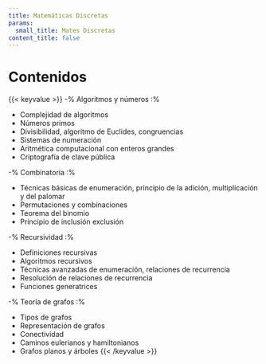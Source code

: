 ```yaml
---
title: Matemáticas Discretas
params:
  small_title: Mates Discretas
content_title: false
---
```


# Contenidos

{{< keyvalue >}}
-% Algoritmos y números :%
- Complejidad de algoritmos
- Números primos
- Divisibilidad, algoritmo de Euclides, congruencias
- Sistemas de numeración
- Aritmética computacional con enteros grandes
- Criptografía de clave pública

-% Combinatoria :%
- Técnicas básicas de enumeración, principio de la adición, multiplicación y del palomar
- Permutaciones y combinaciones
- Teorema del binomio
- Principio de inclusión exclusión

-% Recursividad :%
- Definiciones recursivas
- Algoritmos recursivos
- Técnicas avanzadas de enumeración, relaciones de recurrencia
- Resolución de relaciones de recurrencia
- Funciones generatrices

-% Teoría de grafos :%
- Tipos de grafos
- Representación de grafos
- Conectividad
- Caminos eulerianos y hamiltonianos
- Grafos planos y árboles
{{< /keyvalue >}}
